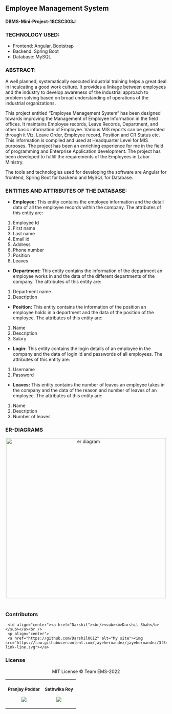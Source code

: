 ## Employee Management System
#### DBMS-Mini-Project-18CSC303J

### TECHNOLOGY USED:
* Frontend: Angular, Bootstrap
* Backend: Spring Boot
* Database: MySQL

### ABSTRACT:
A well planned, systematically executed industrial training helps a great deal in inculcating a
good work culture. It provides a linkage between employees and the industry to develop
awareness of the industrial approach to problem solving based on broad understanding of
operations of the industrial organizations.

This project entitled “Employee Management System” has been designed towards improving the
Management of Employee Information in the field offices. It maintains Employee records, Leave
Records, Department, and other basic information of Employee. Various MIS reports can be
generated through it Viz. Leave Order, Employee record, Position and CR Status etc. This
information is compiled and used at Headquarter Level for MIS purposes.
The project has been an enriching experience for me in the field of programming and Enterprise
Application development. The project has been developed to fulfill the requirements of the
Employees in Labor Ministry.

The tools and technologies used for developing the software are Angular for frontend, Spring
Boot for backend and MySQL for Database.

### ENTITIES AND ATTRIBUTES OF THE DATABASE:

* **Employee:** This entity contains the employee information and the detail data of all the
employee records within the company. The attributes of this entity are:
1. Employee Id
2. First name
3. Last name
4. Email id
5. Address
6. Phone number
7. Position
8. Leaves

* **Department:** This entity contains the information of the department an employee works in
and the data of the different departments of the company. The attributes of this entity are:
1. Department name
2. Description

* **Position:** This entity contains the information of the position an employee holds in a
department and the data of the position of the employee. The attributes of this entity are:
1. Name
2. Description
3. Salary

* **Login:** This entity contains the login details of an employee in the company and the data of
login id and passwords of all employees. The attributes of this entity are:
1. Username
2. Password

* **Leaves:** This entity contains the number of leaves an employee takes in the company and the
data of the reason and number of leaves of an employee. The attributes of this entity are:
1. Name
2. Description
3. Number of leaves

### ER-DIAGRAMS
<div align="center">
<img align="center" src="https://github.com/pranjay-poddar/DBMS-Mini-Project-18CSC303J/blob/master/queries_screenshots/ErDiagram.PNG" height="500px" alt="er diagram">
</div>
<br>

### Contributors

<table>
  <tr>
       <td align="center"><a href="Pranjay"><br/><sub><b>Pranjay Poddar</b></sub></a><br />
       <p align="center">
       <a href="https://github.com/pranjay-poddar" alt="My site"><img src="https://raw.githubusercontent.com/jayehernandez/jayehernandez/3f5402efef9a0ae89211a6e04609558e862ca616/readme/external-link-line.svg"></a>
</p>
</td>
    
     <td align="center"><a href="Darshil"><br/><sub><b>Darshil Shah</b></sub></a><br />
     <p align="center">
     <a href="https://github.com/Darshil0612" alt="My site"><img src="https://raw.githubusercontent.com/jayehernandez/jayehernandez/3f5402efef9a0ae89211a6e04609558e862ca616/readme/external-link-line.svg"></a>
</p>
</td>
   
<td align="center"><a href="Sathwika"><br /><sub><b>Sathwika Roy</b></sub></a><br />
    <p align="center">
    <a href="https://github.com/SathwikaRoy2002" alt="My site"><img src="https://raw.githubusercontent.com/jayehernandez/jayehernandez/3f5402efef9a0ae89211a6e04609558e862ca616/readme/external-link-line.svg"></a>
  </p>
  </td>

</tr>


### License
<div align="center">
MIT License
© Team EMS-2022
  </div>
